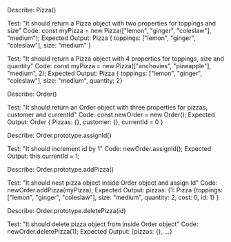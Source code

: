 Describe: Pizza()

Test: "It should return a Pizza object with two properties for toppings and size"
Code: const myPizza = new Pizza(["lemon", "ginger", "coleslaw"], "medium");
Expected Output: Pizza { toppings: ["lemon", "ginger", "coleslaw"], size: "medium" }

Test: "It should return a Pizza object with 4 properties for toppings, size and quantity"
Code: const myPizza = new Pizza(["anchovies", "pineapple"], "medium", 2);
Expected Output: Pizza { toppings: ["lemon", "ginger", "coleslaw"], size: "medium", quantity: 2}


Describe: Order()

Test: "It should return an Order object with three properties for pizzas, customer and currentId"
Code: const newOrder = new Order();
Expected Output: Order { Pizzas: {}, customer: {}, currentId = 0 }


Describe: Order.prototype.assignId()

Test: "It should increment id by 1"
Code: newOrder.assignId();
Expected Output: this.currentId = 1;


Describe: Order.prototype.addPizza()

Test: "It should nest pizza object inside Order object and assign Id"
Code: newOrder.addPizza(myPizza);
Expected Output: pizzas: {1: Pizza {toppings: ["lemon", "ginger", "coleslaw"], size: "medium", quantity: 2, cost: 0, id: 1} }

Describe: Order.prototype.deletePizza(id)

Test: "It should delete pizza object from inside Order object"
Code: newOrder.deletePizza(1);
Expected Output: {pizzas: {}, ...}
